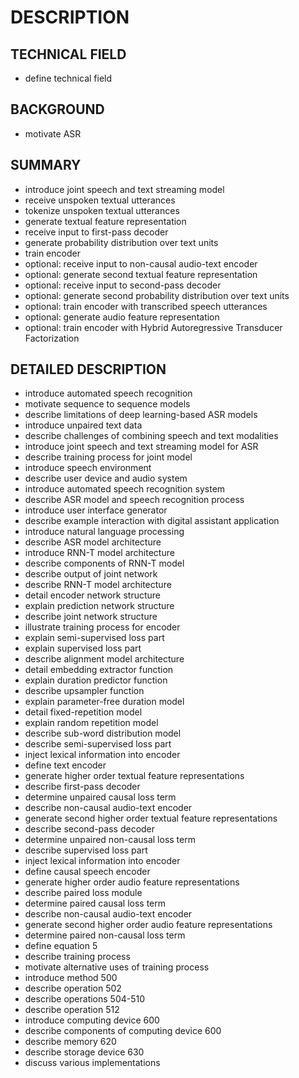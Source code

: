# DESCRIPTION

## TECHNICAL FIELD

- define technical field

## BACKGROUND

- motivate ASR

## SUMMARY

- introduce joint speech and text streaming model
- receive unspoken textual utterances
- tokenize unspoken textual utterances
- generate textual feature representation
- receive input to first-pass decoder
- generate probability distribution over text units
- train encoder
- optional: receive input to non-causal audio-text encoder
- optional: generate second textual feature representation
- optional: receive input to second-pass decoder
- optional: generate second probability distribution over text units
- optional: train encoder with transcribed speech utterances
- optional: generate audio feature representation
- optional: train encoder with Hybrid Autoregressive Transducer Factorization

## DETAILED DESCRIPTION

- introduce automated speech recognition
- motivate sequence to sequence models
- describe limitations of deep learning-based ASR models
- introduce unpaired text data
- describe challenges of combining speech and text modalities
- introduce joint speech and text streaming model for ASR
- describe training process for joint model
- introduce speech environment
- describe user device and audio system
- introduce automated speech recognition system
- describe ASR model and speech recognition process
- introduce user interface generator
- describe example interaction with digital assistant application
- introduce natural language processing
- describe ASR model architecture
- introduce RNN-T model architecture
- describe components of RNN-T model
- describe output of joint network
- describe RNN-T model architecture
- detail encoder network structure
- explain prediction network structure
- describe joint network structure
- illustrate training process for encoder
- explain semi-supervised loss part
- explain supervised loss part
- describe alignment model architecture
- detail embedding extractor function
- explain duration predictor function
- describe upsampler function
- explain parameter-free duration model
- detail fixed-repetition model
- explain random repetition model
- describe sub-word distribution model
- describe semi-supervised loss part
- inject lexical information into encoder
- define text encoder
- generate higher order textual feature representations
- describe first-pass decoder
- determine unpaired causal loss term
- describe non-causal audio-text encoder
- generate second higher order textual feature representations
- describe second-pass decoder
- determine unpaired non-causal loss term
- describe supervised loss part
- inject lexical information into encoder
- define causal speech encoder
- generate higher order audio feature representations
- describe paired loss module
- determine paired causal loss term
- describe non-causal audio-text encoder
- generate second higher order audio feature representations
- determine paired non-causal loss term
- define equation 5
- describe training process
- motivate alternative uses of training process
- introduce method 500
- describe operation 502
- describe operations 504-510
- describe operation 512
- introduce computing device 600
- describe components of computing device 600
- describe memory 620
- describe storage device 630
- discuss various implementations

